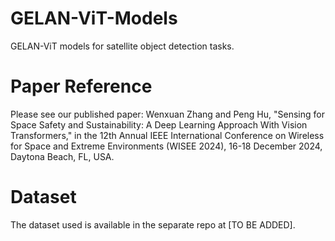 # GELAN-ViT-Models
GELAN-ViT models for satellite object detection tasks. 

# Paper Reference
Please see our published paper:
Wenxuan Zhang and Peng Hu, "Sensing for Space Safety and Sustainability: A Deep Learning Approach With Vision Transformers," in the 12th Annual IEEE International Conference on Wireless for Space and Extreme Environments (WISEE 2024), 16-18 December 2024, Daytona Beach, FL, USA.

# Dataset 
The dataset used is available in the separate repo at [TO BE ADDED].
